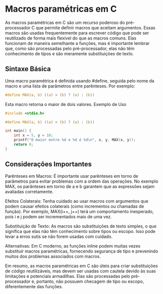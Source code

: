 # Macros paramétricas em C

As macros paramétricas em C são um recurso poderoso do pré-processador C que permite definir macros que aceitam argumentos. Essas macros são usadas frequentemente para escrever código que pode ser reutilizado de forma mais flexível do que as macros comuns. Elas funcionam de maneira semelhante a funções, mas é importante lembrar que, como são processadas pelo pré-processador, elas não têm conhecimento de tipos e são meramente substituições de texto.

## Sintaxe Básica

Uma macro paramétrica é definida usando #define, seguida pelo nome da macro e uma lista de parâmetros entre parênteses. Por exemplo:

```c
#define MAX(a, b) ((a) > (b) ? (a) : (b))
```

Esta macro retorna o maior de dois valores.
Exemplo de Uso

```c
#include <stdio.h>

#define MAX(a, b) ((a) > (b) ? (a) : (b))

int main() {
    int x = 5, y = 10;
    printf("O maior entre %d e %d é %d\n", x, y, MAX(x, y));
    return 0;
}
```

## Considerações Importantes

Parênteses em Macros: É importante usar parênteses em torno de parâmetros para evitar problemas com a ordem das operações. No exemplo MAX, os parânteses em torno de a e b garantem que as expressões sejam avaliadas corretamente.

Efeitos Colaterais: Tenha cuidado ao usar macros com argumentos que podem causar efeitos colaterais (como incrementos ou chamadas de função). Por exemplo, MAX(i++, j++) terá um comportamento inesperado, pois i e j podem ser incrementados mais de uma vez.

Substituição de Texto: As macros são substituições de texto simples, o que significa que elas não têm conhecimento sobre tipos ou escopo. Isso pode levar a erros sutis se não forem usadas com cuidado.

Alternativas: Em C moderno, as funções inline podem muitas vezes substituir macros paramétricas, fornecendo segurança de tipo e prevenindo muitos dos problemas associados com macros.

Em resumo, as macros paramétricas em C são úteis para criar substituições de código reutilizáveis, mas devem ser usadas com cautela devido às suas limitações e potenciais armadilhas. Elas são processadas pelo pré-processador e, portanto, não possuem checagem de tipo ou escopo, diferentemente das funções.
